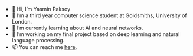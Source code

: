 - 👋 Hi, I’m Yasmin Paksoy
- 👀 I’m a third year computer science student at Goldsmiths, University of London. 
- 🌱 I’m currently learning about AI and neural networks.  
- 💞️ I’m working on my final project based on deep learning and natural language processing. 
- 📫 You can reach me [here](www.linkedin.com/in/yasmin-paksoy). 
